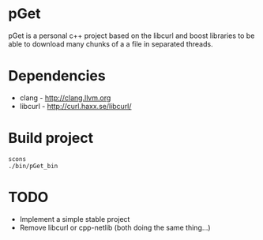pGet
=====

pGet is a personal c++ project based on the libcurl and boost libraries to be able to download many chunks of a a file in separated threads.


Dependencies
============

- clang - http://clang.llvm.org
- libcurl - http://curl.haxx.se/libcurl/


Build project
=============
```
scons
./bin/pGet_bin
```

TODO
====
- Implement a simple stable project
- Remove libcurl or cpp-netlib (both doing the same thing...)

